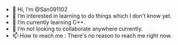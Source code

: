 - 👋 Hi, I’m @San091102
- 👀 I’m interested in learning to do things which I don't know yet.
- 🌱 I’m currently learning C++.
- 💞️ I’m not looking to collaborate anywhere currently.
- 📫 How to reach me : There's no reason to reach me right now.

<!---
San091102/San091102 is a ✨ special ✨ repository because its `README.md` (this file) appears on your GitHub profile.
You can click the Preview link to take a look at your changes.
--->
